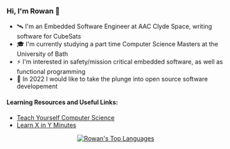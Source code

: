 ### Hi, I'm Rowan 👋

- 🛰️ I'm an Embedded Software Engineer at AAC Clyde Space, writing software for CubeSats
- 🎓 I'm currently studying a part time Computer Science Masters at the University of Bath
- ⚡ I'm interested in safety/mission critical embedded software, as well as functional programming
- 🤿 In 2022 I would like to take the plunge into open source software developement

#### Learning Resources and Useful Links:
- [Teach Yourself Computer Science](https://teachyourselfcs.com/)
- [Learn X in Y Minutes](https://learnxinyminutes.com/)


<!--[![Rowan's GitHub stats](https://github-readme-stats.vercel.app/api?username=rej696&count_private=true&show_icons=true)](https://github.com/anuraghazra/github-readme-stats)-->
<!-- [![Top Langs](https://github-readme-stats.vercel.app/api/top-langs/?username=rej696&langs_count=10&layout=compact&hide=assembly,scilab,html,css&exclude_repo=nand2tetris)](https://github.com/anuraghazra/github-readme-stats) -->

<p align="center">
<a href="https://github.com/anuraghazra/github-readme-stats" align="center"><img align="center" src="https://github-readme-stats.vercel.app/api/top-langs/?username=rej696&langs_count=10&layout=compact&hide=jupyter%20notebook,tex,assembly,scilab,html,css,gdb&exclude_repo=nand2tetris,.vim,.config,.emacs.d" alt="Rowan's Top Languages" /></a>
</p>

<!--
**rej696/rej696** is a ✨ _special_ ✨ repository because its `README.md` (this file) appears on your GitHub profile.

Here are some ideas to get you started:

- 🔭 I’m currently working on ...
- 🌱 I’m currently learning ...
- 👯 I’m looking to collaborate on ...
- 🤔 I’m looking for help with ...
- 💬 Ask me about ...
- 📫 How to reach me: ...
- 😄 Pronouns: ...
- ⚡ Fun fact: ...
-->
